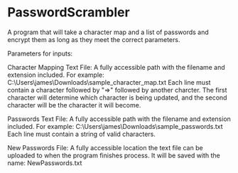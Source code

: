# PasswordScrambler

A program that will take a character map and a list of passwords and encrypt them as long as they meet the correct parameters.



Parameters for inputs:

Character Mapping Text File: A fully accessible path with the filename and extension included. For example: C:\Users\james\Downloads\sample_character_map.txt
Each line must contain a character followed by "=>" followed by another charcter. The first character will determine which character is being updated, and the second character will be the character it will become.

Passwords Text File: A fully accessible path with the filename and extension included. For example: C:\Users\james\Downloads\sample_passwords.txt
Each line must contain a string of valid characters.

New Passwords File: A fully accessible location the text file can be uploaded to when the program finishes process. It will be saved with the name: NewPasswords.txt
